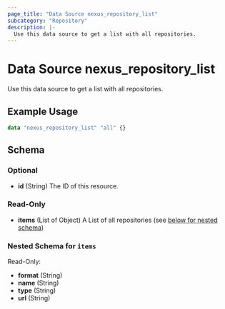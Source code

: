 ```yaml
---
page_title: "Data Source nexus_repository_list"
subcategory: "Repository"
description: |-
  Use this data source to get a list with all repositories.
---
```

# Data Source nexus_repository_list
Use this data source to get a list with all repositories.
## Example Usage
```terraform
data "nexus_repository_list" "all" {}
```
<!-- schema generated by tfplugindocs -->
## Schema

### Optional

- **id** (String) The ID of this resource.

### Read-Only

- **items** (List of Object) A List of all repositories (see [below for nested schema](#nestedatt--items))

<a id="nestedatt--items"></a>
### Nested Schema for `items`

Read-Only:

- **format** (String)
- **name** (String)
- **type** (String)
- **url** (String)

